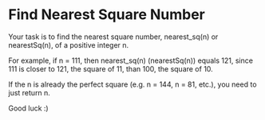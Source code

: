 # Find Nearest Square Number

Your task is to find the nearest square number, nearest_sq(n) or nearestSq(n), of a positive integer n.

For example, if n = 111, then nearest_sq(n) (nearestSq(n)) equals 121, since 111 is closer to 121, the square of 11, than 100, the square of 10.

If the n is already the perfect square (e.g. n = 144, n = 81, etc.), you need to just return n.

Good luck :)
